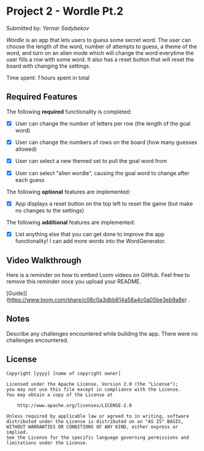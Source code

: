 # Project 2 - Wordle Pt.2

Submitted by: *Yernar Sadybekov*

*Wordle* is an app that lets users to guess some secret word. The user can choose the length of the word, number of attempts to guess, a theme of the word, and turn on an alien mode which will change the word everytime the user fills a row with some word. It also has a reset button that will reset the board with changing the settings.

Time spent: *1* hours spent in total

## Required Features

The following **required** functionality is completed:

- [x] User can change the number of letters per row (the length of the goal word)
- [x] User can change the numbers of rows on the board (how many guesses allowed)
- [x] User can select a new themed set to pull the goal word from
- [x] User can select "alien wordle", causing the goal word to change after each guess


The following **optional** features are implemented:

- [x] App displays a reset button on the top left to reset the game (but make no changes to the settings)

The following **additional** features are implemented:

- [x] List anything else that you can get done to improve the app functionality!
      I can add more words into the WordGenerator.

## Video Walkthrough

Here is a reminder on how to embed Loom videos on GitHub. Feel free to remove this reminder once you upload your README. 

[Guide]](https://www.loom.com/share/c08c0a3dbb814a58a4c0a05be3eb9a8e) .

## Notes

Describe any challenges encountered while building the app.
There were no challenges encountered.

## License

    Copyright [yyyy] [name of copyright owner]

    Licensed under the Apache License, Version 2.0 (the "License");
    you may not use this file except in compliance with the License.
    You may obtain a copy of the License at

        http://www.apache.org/licenses/LICENSE-2.0

    Unless required by applicable law or agreed to in writing, software
    distributed under the License is distributed on an "AS IS" BASIS,
    WITHOUT WARRANTIES OR CONDITIONS OF ANY KIND, either express or implied.
    See the License for the specific language governing permissions and
    limitations under the License.
